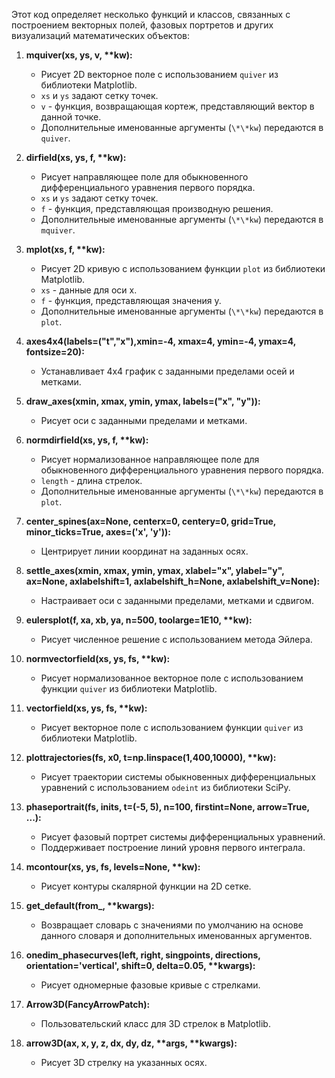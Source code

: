 Этот код определяет несколько функций и классов, связанных с построением векторных полей, фазовых портретов и других визуализаций математических объектов:

1. **mquiver(xs, ys, v, \*\*kw):**
   - Рисует 2D векторное поле с использованием `quiver` из библиотеки Matplotlib.
   - `xs` и `ys` задают сетку точек.
   - `v` - функция, возвращающая кортеж, представляющий вектор в данной точке.
   - Дополнительные именованные аргументы (`\*\*kw`) передаются в `quiver`.

2. **dirfield(xs, ys, f, \*\*kw):**
   - Рисует направляющее поле для обыкновенного дифференциального уравнения первого порядка.
   - `xs` и `ys` задают сетку точек.
   - `f` - функция, представляющая производную решения.
   - Дополнительные именованные аргументы (`\*\*kw`) передаются в `mquiver`.

3. **mplot(xs, f, \*\*kw):**
   - Рисует 2D кривую с использованием функции `plot` из библиотеки Matplotlib.
   - `xs` - данные для оси x.
   - `f` - функция, представляющая значения y.
   - Дополнительные именованные аргументы (`\*\*kw`) передаются в `plot`.

4. **axes4x4(labels=("t","x"),xmin=-4, xmax=4, ymin=-4, ymax=4, fontsize=20):**
   - Устанавливает 4x4 график с заданными пределами осей и метками.

5. **draw_axes(xmin, xmax, ymin, ymax, labels=("x", "y")):**
   - Рисует оси с заданными пределами и метками.

6. **normdirfield(xs, ys, f, \*\*kw):**
   - Рисует нормализованное направляющее поле для обыкновенного дифференциального уравнения первого порядка.
   - `length` - длина стрелок.
   - Дополнительные именованные аргументы (`\*\*kw`) передаются в `plot`.

7. **center_spines(ax=None, centerx=0, centery=0, grid=True, minor_ticks=True, axes=('x', 'y')):**
   - Центрирует линии координат на заданных осях.

8. **settle_axes(xmin, xmax, ymin, ymax, xlabel="x", ylabel="y", ax=None, axlabelshift=1, axlabelshift_h=None, axlabelshift_v=None):**
   - Настраивает оси с заданными пределами, метками и сдвигом.

9. **eulersplot(f, xa, xb, ya, n=500, toolarge=1E10, \*\*kw):**
   - Рисует численное решение с использованием метода Эйлера.

10. **normvectorfield(xs, ys, fs, \*\*kw):**
    - Рисует нормализованное векторное поле с использованием функции `quiver` из библиотеки Matplotlib.

11. **vectorfield(xs, ys, fs, \*\*kw):**
    - Рисует векторное поле с использованием функции `quiver` из библиотеки Matplotlib.

12. **plottrajectories(fs, x0, t=np.linspace(1,400,10000), \*\*kw):**
    - Рисует траектории системы обыкновенных дифференциальных уравнений с использованием `odeint` из библиотеки SciPy.

13. **phaseportrait(fs, inits, t=(-5, 5), n=100, firstint=None, arrow=True, ...):**
    - Рисует фазовый портрет системы дифференциальных уравнений.
    - Поддерживает построение линий уровня первого интеграла.

14. **mcontour(xs, ys, fs, levels=None, \*\*kw):**
    - Рисует контуры скалярной функции на 2D сетке.

15. **get_default(from_, \*\*kwargs):**
    - Возвращает словарь с значениями по умолчанию на основе данного словаря и дополнительных именованных аргументов.

16. **onedim_phasecurves(left, right, singpoints, directions, orientation='vertical', shift=0, delta=0.05, \*\*kwargs):**
    - Рисует одномерные фазовые кривые с стрелками.

17. **Arrow3D(FancyArrowPatch):**
    - Пользовательский класс для 3D стрелок в Matplotlib.

18. **arrow3D(ax, x, y, z, dx, dy, dz, \*\*args, \*\*kwargs):**
    - Рисует 3D стрелку на указанных осях.
